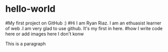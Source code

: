 # hello-world
#My first project on GitHub :)
#Hi I am Ryan Riaz. I am an ethuasist learner of web .I am very glad to use github. It's my first in here.
#how I write code here or add images here I don't konw
<!docktype html>
<html>
  <body>
    <p>This is a paragraph</p>
  </body>
</html>
